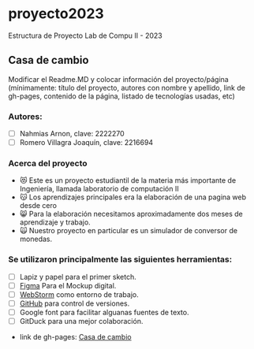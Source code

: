 # proyecto2023
Estructura de Proyecto Lab de Compu II - 2023

## Casa de cambio
Modificar el Readme.MD y colocar información del proyecto/página (mínimamente: título del proyecto, autores con nombre y apellido, 
link de gh-pages, contenido de la página,  listado de tecnologías usadas, etc)

### Autores:
- [ ] Nahmias Arnon, clave: 2222270
- [ ] Romero Villagra Joaquín, clave: 2216694

### Acerca del proyecto
- :heart_eyes_cat: Este es un proyecto estudiantil de la materia más importante de Ingeniería, llamada laboratorio de computación II
- :kissing_cat: Los aprendizajes principales era la elaboración de una pagina web desde cero
- :smile_cat: Para la elaboración necesitamos aproximadamente dos meses de aprendizaje y trabajo.
- :scream_cat: Nuestro proyecto en particular es un simulador de conversor de monedas.

### Se utilizaron principalmente las siguientes herramientas:
- [ ] Lapiz y papel para el primer sketch.
- [ ] [Figma](https://www.figma.com/) Para el Mockup digital.
- [ ] [WebStorm](https://www.jetbrains.com/webstorm/promo/?source=google&medium=cpc&campaign=9641686239&term=webstorm&content=523833970748&gad=1&gclid=Cj0KCQjwu-KiBhCsARIsAPztUF2edaqDa4vuIBBRC1VlPrYi5nOjRFoN8TR8ETkooGmuS_vGqkY362saAk2XEALw_wcB) como entorno de trabajo.
- [ ] [GitHub]() para control de versiones.
- [ ] Google font para facilitar alguanas fuentes de texto.
- [ ] GitDuck para una mejor colaboración.

- link de gh-pages: [Casa de cambio]([http://localhost:63342/proyecto2023-nahmias_romero/index.html?_ijt=4jbep5pi40uj1v4gtmnvmblrt0](https://ucc-labcompu2.github.io/proyecto2023-nahmias_romero/))

